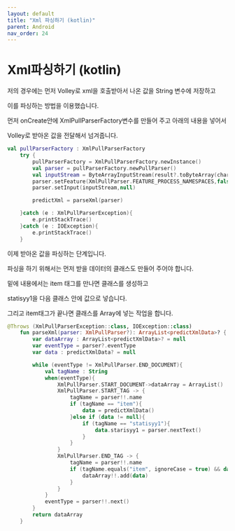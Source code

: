 ```yaml
---
layout: default
title: "Xml 파싱하기 (kotlin)"
parent: Android
nav_order: 24
---
```


# Xml파싱하기 (kotlin)

저의 경우에는 먼저 Volley로 xml을 호출받아서 나온 값을 String 변수에 저장하고

이를 파싱하는 방법을 이용했습니다.

먼저 onCreate안에 XmlPullParserFactory변수를 만들어 주고 아래의 내용을 넣어서 

Volley로 받아온 값을 전달해서 넘겨줍니다.

```kotlin
val pullParserFactory : XmlPullParserFactory
    try {
        pullParserFactory = XmlPullParserFactory.newInstance()
        val parser = pullParserFactory.newPullParser()
        val inputStream = ByteArrayInputStream(result?.toByteArray(charset("euc-kr")))
        parser.setFeature(XmlPullParser.FEATURE_PROCESS_NAMESPACES,false)
        parser.setInput(inputStream,null)

        predictXml = parseXml(parser)

    }catch (e : XmlPullParserException){
        e.printStackTrace()
    }catch (e : IOException){
        e.printStackTrace()
    }
```

이제 받아온 값을 파싱하는 단계입니다.

파싱을 하기 위해서는 먼저 받을 데이터의 클래스도 만들어 주어야 합니다.

밑에 내용에서는 item 태그를 만나면 클래스를 생성하고 

statisyy1을 다음 클래스 안에 값으로 넣습니다.

그리고 item태그가 끝나면 클래스를 Array에 넣는 작업을 합니다.

```kotlin
@Throws (XmlPullParserException::class, IOException::class)
    fun parseXml(parser: XmlPullParser?): ArrayList<predictXmlData>? {
        var dataArray : ArrayList<predictXmlData>? = null
        var eventType = parser?.eventType
        var data : predictXmlData? = null

        while (eventType != XmlPullParser.END_DOCUMENT){
            val tagName : String
            when(eventType){
                XmlPullParser.START_DOCUMENT->dataArray = ArrayList()
                XmlPullParser.START_TAG -> {
                    tagName = parser!!.name
                    if (tagName == "item"){
                        data = predictXmlData()
                    }else if (data != null){
                        if (tagName == "statisyy1"){
                            data.starisyy1 = parser.nextText()
                        }
                    }
                }
                XmlPullParser.END_TAG -> {
                    tagName = parser!!.name
                    if (tagName.equals("item", ignoreCase = true) && data != null){
                        dataArray!!.add(data)
                    }
                }
            }
            eventType = parser!!.next()
        }
        return dataArray
    }
```